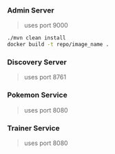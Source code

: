 ### Admin Server
> uses port 9000
```sh
./mvn clean install
docker build -t repo/image_name .
```

### Discovery Server
> uses port 8761

### Pokemon Service
> uses port 8080

### Trainer Service
> uses port 8080